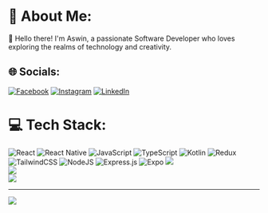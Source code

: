 # 🚀 About Me:
👋 Hello there! I'm Aswin, a passionate Software Developer who loves exploring the realms of technology and creativity.<br>
## 🌐 Socials:
[![Facebook](https://img.shields.io/badge/Facebook-%231877F2.svg?logo=Facebook&logoColor=white)](https://facebook.com/Aswin.karkii) [![Instagram](https://img.shields.io/badge/Instagram-%23E4405F.svg?logo=Instagram&logoColor=white)](https://instagram.com/aswinkarkii) [![LinkedIn](https://img.shields.io/badge/LinkedIn-%230077B5.svg?logo=linkedin&logoColor=white)](https://linkedin.com/in/aswin-karki-a24aa3278) 

# 💻 Tech Stack:
![React](https://img.shields.io/badge/react-%2320232a.svg?style=flat&logo=react&logoColor=%2361DAFB) ![React Native](https://img.shields.io/badge/react_native-%2320232a.svg?style=flat&logo=react&logoColor=%2361DAFB) ![JavaScript](https://img.shields.io/badge/javascript-%23323330.svg?style=flat&logo=javascript&logoColor=%23F7DF1E) ![TypeScript](https://img.shields.io/badge/typescript-%23007ACC.svg?style=flat&logo=typescript&logoColor=white) ![Kotlin](https://img.shields.io/badge/kotlin-%230095D5.svg?style=flat&logo=kotlin&logoColor=white) ![Redux](https://img.shields.io/badge/redux-%23593d88.svg?style=flat&logo=redux&logoColor=white) ![TailwindCSS](https://img.shields.io/badge/tailwindcss-%2338B2AC.svg?style=flat&logo=tailwind-css&logoColor=white) ![NodeJS](https://img.shields.io/badge/node.js-6DA55F?style=flat&logo=node.js&logoColor=white) ![Express.js](https://img.shields.io/badge/express.js-%23404d59.svg?style=flat&logo=express&logoColor=%2361DAFB) ![Expo](https://img.shields.io/badge/expo-1C1E24?style=flat&logo=expo&logoColor=#D04A37) 
![](https://github-readme-stats.vercel.app/api?username=iNspireXD&theme=gruvbox&hide_border=true&include_all_commits=false&count_private=false)<br/>
![](https://github-readme-streak-stats.herokuapp.com/?user=iNspireXD&theme=gruvbox&hide_border=true)<br/>
![](https://github-readme-stats.vercel.app/api/top-langs/?username=iNspireXD&theme=gruvbox&hide_border=true&include_all_commits=false&count_private=false&layout=compact)

---
[![](https://visitcount.itsvg.in/api?id=iNspireXD&icon=4&color=1)](https://visitcount.itsvg.in)

<!-- Proudly created with GPRM ( https://gprm.itsvg.in ) -->
